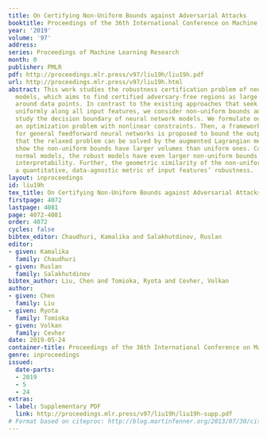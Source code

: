 ```yaml
---
title: On Certifying Non-Uniform Bounds against Adversarial Attacks
booktitle: Proceedings of the 36th International Conference on Machine Learning
year: '2019'
volume: '97'
address: 
series: Proceedings of Machine Learning Research
month: 0
publisher: PMLR
pdf: http://proceedings.mlr.press/v97/liu19h/liu19h.pdf
url: http://proceedings.mlr.press/v97/liu19h.html
abstract: This work studies the robustness certification problem of neural network
  models, which aims to find certified adversary-free regions as large as possible
  around data points. In contrast to the existing approaches that seek regions bounded
  uniformly along all input features, we consider non-uniform bounds and use it to
  study the decision boundary of neural network models. We formulate our target as
  an optimization problem with nonlinear constraints. Then, a framework applicable
  for general feedforward neural networks is proposed to bound the output logits so
  that the relaxed problem can be solved by the augmented Lagrangian method. Our experiments
  show the non-uniform bounds have larger volumes than uniform ones. Compared with
  normal models, the robust models have even larger non-uniform bounds and better
  interpretability. Further, the geometric similarity of the non-uniform bounds gives
  a quantitative, data-agnostic metric of input features’ robustness.
layout: inproceedings
id: liu19h
tex_title: On Certifying Non-Uniform Bounds against Adversarial Attacks
firstpage: 4072
lastpage: 4081
page: 4072-4081
order: 4072
cycles: false
bibtex_editor: Chaudhuri, Kamalika and Salakhutdinov, Ruslan
editor:
- given: Kamalika
  family: Chaudhuri
- given: Ruslan
  family: Salakhutdinov
bibtex_author: Liu, Chen and Tomioka, Ryota and Cevher, Volkan
author:
- given: Chen
  family: Liu
- given: Ryota
  family: Tomioka
- given: Volkan
  family: Cevher
date: 2019-05-24
container-title: Proceedings of the 36th International Conference on Machine Learning
genre: inproceedings
issued:
  date-parts:
  - 2019
  - 5
  - 24
extras:
- label: Supplementary PDF
  link: http://proceedings.mlr.press/v97/liu19h/liu19h-supp.pdf
# Format based on citeproc: http://blog.martinfenner.org/2013/07/30/citeproc-yaml-for-bibliographies/
---
```

